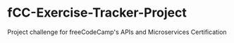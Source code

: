# fCC-Exercise-Tracker-Project
Project challenge for freeCodeCamp's APIs and Microservices Certification
